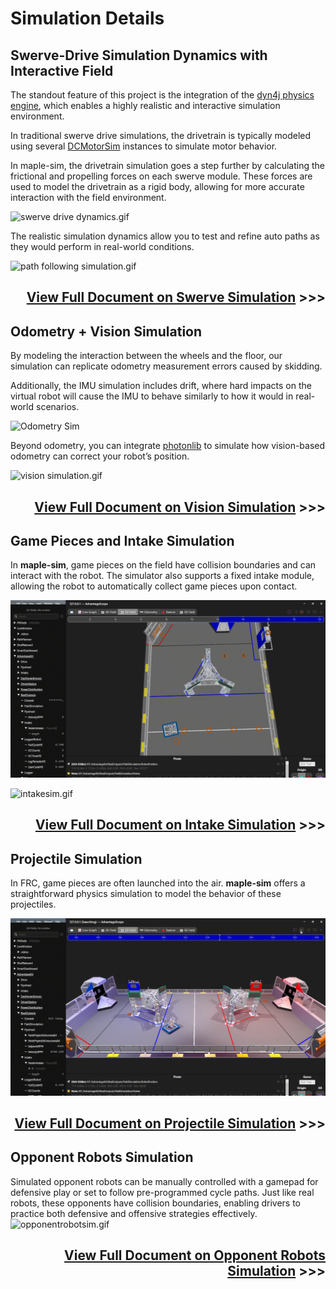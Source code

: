 # Simulation Details

## Swerve-Drive Simulation Dynamics with Interactive Field
The standout feature of this project is the integration of the [dyn4j physics engine](https://github.com/dyn4j/dyn4j), which enables a highly realistic and interactive simulation environment.

In traditional swerve drive simulations, the drivetrain is typically modeled using several [DCMotorSim](https://github.wpilib.org/allwpilib/docs/release/java/edu/wpi/first/wpilibj/simulation/DCMotorSim.html) instances to simulate motor behavior. 

In maple-sim, the drivetrain simulation goes a step further by calculating the frictional and propelling forces on each swerve module. 
These forces are used to model the drivetrain as a rigid body, allowing for more accurate interaction with the field environment.

![swerve drive dynamics.gif](media%2Fswerve%20drive%20dynamics.gif)

The realistic simulation dynamics allow you to test and refine auto paths as they would perform in real-world conditions.

![path following simulation.gif](media%2Fpath%20following%20simulation.gif)

<div align="right">
    <h2><a href="./4_SIMULATING_SWERVE_DRIVETRAIN.md">View Full Document on Swerve Simulation</a> >>></h2>
</div>

## Odometry + Vision Simulation

By modeling the interaction between the wheels and the floor, our simulation can replicate odometry measurement errors caused by skidding.

Additionally, the IMU simulation includes drift, where hard impacts on the virtual robot will cause the IMU to behave similarly to how it would in real-world scenarios.

![Odometry Sim](media/odometry%20simulation.gif)

Beyond odometry, you can integrate [photonlib](https://docs.photonvision.org/en/latest/docs/simulation/simulation-java.html) to simulate how vision-based odometry can correct your robot’s position.

![vision simulation.gif](media%2Fvision%20simulation.gif)

<div align="right">
    <h2><a href="./8_SIMULATING_VISION.md">View Full Document on Vision Simulation</a> >>></h2>
</div>

## Game Pieces and Intake Simulation
In **maple-sim**, game pieces on the field have collision boundaries and can interact with the robot.
The simulator also supports a fixed intake module, allowing the robot to automatically collect game pieces upon contact.

![game pieces simulation.gif](media%2Fgame%20pieces%20simulation.gif)

![intakesim.gif](media/intakesim.gif)

<div align="right">
    <h2><a href="./5_SIMULATING_INTAKE.md">View Full Document on Intake Simulation</a> >>></h2>
</div>

## Projectile Simulation
In FRC, game pieces are often launched into the air. 
**maple-sim** offers a straightforward physics simulation to model the behavior of these projectiles.

![projectile simulation.gif](media%2Fprojectile%20simulation.gif)

<div align="right">
    <h2><a href="./6_SIMULATING_PROJECTILES.MD">View Full Document on Projectile Simulation</a> >>></h2>
</div>

## Opponent Robots Simulation

Simulated opponent robots can be manually controlled with a gamepad for defensive play or set to follow pre-programmed cycle paths. 
Just like real robots, these opponents have collision boundaries, enabling drivers to practice both defensive and offensive strategies effectively.
![opponentrobotsim.gif](media/opponent%20robot%20simulation.gif)

<div align="right">
    <h2><a href="./7_SIMULATING_OPPONENT_ROBOTS.md">View Full Document on Opponent Robots Simulation</a> >>></h2>
</div>